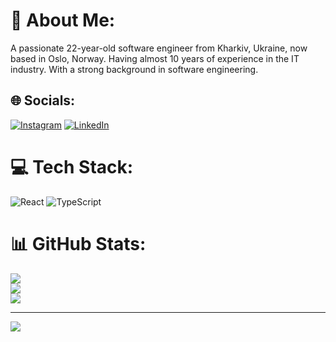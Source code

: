 # 💫 About Me:
A passionate 22-year-old software engineer from Kharkiv, Ukraine, now based in Oslo, Norway. Having almost 10 years of experience in the IT industry. With a strong background in software engineering.<br>


## 🌐 Socials:
[![Instagram](https://img.shields.io/badge/Instagram-%23E4405F.svg?logo=Instagram&logoColor=white)](https://instagram.com/tarasikee) [![LinkedIn](https://img.shields.io/badge/LinkedIn-%230077B5.svg?logo=linkedin&logoColor=white)](https://linkedin.com/in/taras-osyka-48043a187) 

# 💻 Tech Stack:
![React](https://img.shields.io/badge/react-%2320232a.svg?style=for-the-badge&logo=react&logoColor=%2361DAFB)
![TypeScript](https://img.shields.io/badge/typescript-%23007ACC.svg?style=for-the-badge&logo=typescript&logoColor=white)
# 📊 GitHub Stats:
![](https://github-readme-stats.vercel.app/api?username=tarasikee&theme=dark&hide_border=false&include_all_commits=false&count_private=false)<br/>
![](https://github-readme-streak-stats.herokuapp.com/?user=tarasikee&theme=dark&hide_border=false)<br/>
![](https://github-readme-stats.vercel.app/api/top-langs/?username=tarasikee&theme=dark&hide_border=false&include_all_commits=false&count_private=false&layout=compact)

---
[![](https://visitcount.itsvg.in/api?id=tarasikee&icon=0&color=0)](https://visitcount.itsvg.in)
